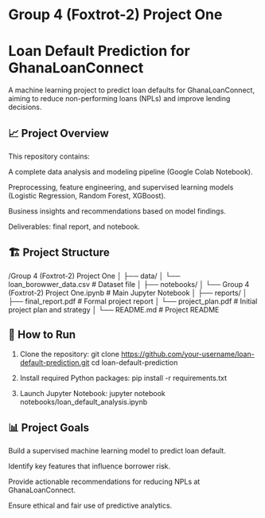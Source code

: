 # Group 4 (Foxtrot-2) Project One

# Loan Default Prediction for GhanaLoanConnect
A machine learning project to predict loan defaults for GhanaLoanConnect, aiming to reduce non-performing loans (NPLs) and improve lending decisions.

## 📈 Project Overview
This repository contains:

A complete data analysis and modeling pipeline (Google Colab Notebook).

Preprocessing, feature engineering, and supervised learning models (Logistic Regression, Random Forest, XGBoost).

Business insights and recommendations based on model findings.

Deliverables: final report, and notebook.


## 🏗 Project Structure
/Group 4 (Foxtrot-2) Project One
│
├── data/
│   └── loan_borowwer_data.csv      # Dataset file
│
├── notebooks/
│   └── Group 4 (Foxtrot-2) Project One.ipynb # Main Jupyter Notebook
│
├── reports/
│   ├── final_report.pdf            # Formal project report
│   └── project_plan.pdf            # Initial project plan and strategy
│
└── README.md                       # Project README


## 🔧 How to Run

1. Clone the repository:
   git clone https://github.com/your-username/loan-default-prediction.git
   cd loan-default-prediction

2. Install required Python packages:
    pip install -r requirements.txt

3. Launch Jupyter Notebook:
    jupyter notebook notebooks/loan_default_analysis.ipynb

   
## 📊 Project Goals

Build a supervised machine learning model to predict loan default.

Identify key features that influence borrower risk.

Provide actionable recommendations for reducing NPLs at GhanaLoanConnect.

Ensure ethical and fair use of predictive analytics.


